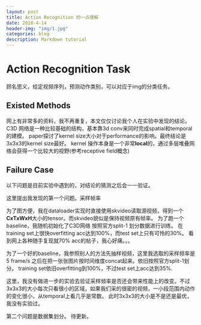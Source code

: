 ```yaml
---
layout: post
title: Action Recognition 的一点理解
date: 2018-4-14
header-img: "img/1.jpg"  
categories: blog
description: Markdown tutorial
---
```


# Action Recognition Task

顾名思义，给定视频序列，预测动作类别，可以对应于img的分类任务。

## Existed Methods

网上有非常多的资料，我不再重复，本文仅仅讨论我个人在实验中发现的结论。
C3D 网络是一种比较基础的结构，基本靠3d conv来同时完成spatial和temporal的建模。
paper探讨了kernel size大小对于performance的影响。最终结论是3x3x3的kernel size最好。
kernel 操作本身是一个非常**local**的，通过多层堆叠网络会获得一个比较大的视野(参考receptive field概念)

## Failure Case
以下问题是目前实验中遇到的，对结论的猜测之后会一一验证。

这里提出我发现的第一个问题。采样帧率

为了图方便，我在dataloader实现时直接使用skvideo读取源视频，得到一个**CxTxWxH**大小的tensor。而skvideo貌似是保持视频原有帧率。
为了跑一个baseline，我随机初始化了C3D网络 按照官方split-1 划分数据进行训练。 在training set上很快overfitting acc达到100%，而test set上只有可怜的30%。
看到网上各种随手复现就70% acc的帖子，我心好痛。。。

为了一个好的baseline，我参照别人的方法先抽样视频，这里我选取的采样频率是 5 frame/s 之后在把一张张图片按时间维度concat起来。依旧按照官方split-1划分。
training set依旧overfitting到100%，不过test set上acc达到35%. 

这里，我没有做进一步的实验去验证采样频率是否还会带来性能上的改变。不过3x3x3的大小每次只看很小的区域，如果我们采的很密的视频，一小段范围内动作的变化很小，从temporal上看几乎是常数。
此时3x3x3的大小是不是还是最优，我没有实验过。

第二个问题是数据集划分。
待更新。
